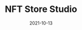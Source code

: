 ---
slug: "NFT Store"
date: "2021-10-13"
title: "NFT Store Studio"
logline: "Quickly create your Metaplex NFT store with NFT Store Studio.Open your own NFT store without knowing any programming language or devops knowledge."
logo: /img/nss.svg
category: app, dapp
status: building
website: http://nftstorestudio.com/
twitter: https://twitter.com/NFTStoreStudio
---